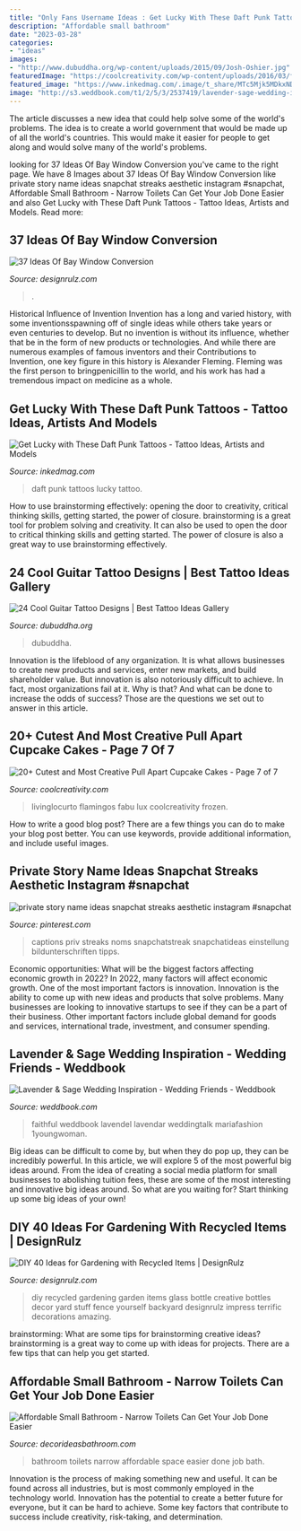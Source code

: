 ```yaml
---
title: "Only Fans Username Ideas : Get Lucky With These Daft Punk Tattoos"
description: "Affordable small bathroom"
date: "2023-03-28"
categories:
- "ideas"
images:
- "http://www.dubuddha.org/wp-content/uploads/2015/09/Josh-Oshier.jpg"
featuredImage: "https://coolcreativity.com/wp-content/uploads/2016/03/flamingo-party-cake.jpg"
featured_image: "https://www.inkedmag.com/.image/t_share/MTc5Mjk5MDkxNDc2MzkxNjE5/daft.png"
image: "http://s3.weddbook.com/t1/2/5/3/2537419/lavender-sage-wedding-inspiration-wedding-friends.jpg"
---
```



The article discusses a new idea that could help solve some of the world's problems. The idea is to create a world government that would be made up of all the world's countries. This would make it easier for people to get along and would solve many of the world's problems.

	

		
looking for 37 Ideas Of Bay Window Conversion you've came to the right page. We have 8 Images about 37 Ideas Of Bay Window Conversion like private story name ideas snapchat streaks aesthetic instagram #snapchat, Affordable Small Bathroom - Narrow Toilets Can Get Your Job Done Easier and also Get Lucky with These Daft Punk Tattoos - Tattoo Ideas, Artists and Models. Read more:
		
    
## 37 Ideas Of Bay Window Conversion

<img loading=lazy src="https://cdn.designrulz.com/wp-content/uploads/9999/12/BAY-WINDOW-DESIGNRULZ-20.jpg" onerror="this.onerror=null;this.src='https://tse3.mm.bing.net/th?id=OIP.R-u3qFoiJw--SuZ9X5hQWgHaLG&amp;pid=15.1';" alt="37 Ideas Of Bay Window Conversion">

_Source: designrulz.com_

>. 

	

Historical Influence of Invention
Invention has a long and varied history, with some inventionsspawning off of single ideas while others take years or even centuries to develop. But no invention is without its influence, whether that be in the form of new products or technologies. And while there are numerous examples of famous inventors and their Contributions to Invention, one key figure in this history is Alexander Fleming. Fleming was the first person to bringpenicillin to the world, and his work has had a tremendous impact on medicine as a whole.

    
## Get Lucky With These Daft Punk Tattoos - Tattoo Ideas, Artists And Models

<img loading=lazy src="https://www.inkedmag.com/.image/t_share/MTc5Mjk5MDkxNDc2MzkxNjE5/daft.png" onerror="this.onerror=null;this.src='https://tse2.mm.bing.net/th?id=OIP.nGqpNTbG6qCJ3wBQS9-lIwHaD4&amp;pid=15.1';" alt="Get Lucky with These Daft Punk Tattoos - Tattoo Ideas, Artists and Models">

_Source: inkedmag.com_

>daft punk tattoos lucky tattoo. 

	

How to use brainstorming effectively: opening the door to creativity, critical thinking skills, getting started, the power of closure.
brainstorming is a great tool for problem solving and creativity. It can also be used to open the door to critical thinking skills and getting started. The power of closure is also a great way to use brainstorming effectively.

    
## 24 Cool Guitar Tattoo Designs | Best Tattoo Ideas Gallery

<img loading=lazy src="http://www.dubuddha.org/wp-content/uploads/2015/09/Josh-Oshier.jpg" onerror="this.onerror=null;this.src='https://tse1.mm.bing.net/th?id=OIP.0yI-frMlC3Ts4g1R6hcQjgHaJQ&amp;pid=15.1';" alt="24 Cool Guitar Tattoo Designs | Best Tattoo Ideas Gallery">

_Source: dubuddha.org_

>dubuddha. 

	

Innovation is the lifeblood of any organization. It is what allows businesses to create new products and services, enter new markets, and build shareholder value. But innovation is also notoriously difficult to achieve. In fact, most organizations fail at it. Why is that? And what can be done to increase the odds of success? Those are the questions we set out to answer in this article.

    
## 20+ Cutest And Most Creative Pull Apart Cupcake Cakes - Page 7 Of 7

<img loading=lazy src="https://coolcreativity.com/wp-content/uploads/2016/03/flamingo-party-cake.jpg" onerror="this.onerror=null;this.src='https://tse2.mm.bing.net/th?id=OIP.8z6bL-pQRly0egtv7OEu3QAAAA&amp;pid=15.1';" alt="20+ Cutest and Most Creative Pull Apart Cupcake Cakes - Page 7 of 7">

_Source: coolcreativity.com_

>livinglocurto flamingos fabu lux coolcreativity frozen. 

	

How to write a good blog post?
There are a few things you can do to make your blog post better. You can use keywords, provide additional information, and include useful images.

    
## Private Story Name Ideas Snapchat Streaks Aesthetic Instagram #snapchat

<img loading=lazy src="https://i.pinimg.com/736x/9e/a6/e8/9ea6e886cf36a6d0365f92814f23a406.jpg" onerror="this.onerror=null;this.src='https://tse1.mm.bing.net/th?id=OIP.lLH82Eay_CW6JXvabA-FqQHaMx&amp;pid=15.1';" alt="private story name ideas snapchat streaks aesthetic instagram #snapchat">

_Source: pinterest.com_

>captions priv streaks noms snapchatstreak snapchatideas einstellung bildunterschriften tipps. 

	

Economic opportunities: What will be the biggest factors affecting economic growth in 2022?
In 2022, many factors will affect economic growth. One of the most important factors is innovation. Innovation is the ability to come up with new ideas and products that solve problems. Many businesses are looking to innovative startups to see if they can be a part of their business. Other important factors include global demand for goods and services, international trade, investment, and consumer spending.

    
## Lavender &amp; Sage Wedding Inspiration - Wedding Friends - Weddbook

<img loading=lazy src="http://s3.weddbook.com/t1/2/5/3/2537419/lavender-sage-wedding-inspiration-wedding-friends.jpg" onerror="this.onerror=null;this.src='https://tse3.mm.bing.net/th?id=OIP.PZOYmtPJRTKhw1JHb1caaAHaM-&amp;pid=15.1';" alt="Lavender &amp; Sage Wedding Inspiration - Wedding Friends - Weddbook">

_Source: weddbook.com_

>faithful weddbook lavendel lavendar weddingtalk mariafashion 1youngwoman. 

	

Big ideas can be difficult to come by, but when they do pop up, they can be incredibly powerful. In this article, we will explore 5 of the most powerful big ideas around. From the idea of creating a social media platform for small businesses to abolishing tuition fees, these are some of the most interesting and innovative big ideas around. So what are you waiting for? Start thinking up some big ideas of your own!

    
## DIY 40 Ideas For Gardening With Recycled Items | DesignRulz

<img loading=lazy src="http://cdn.designrulz.com/wp-content/uploads/2015/01/DIY-Stuff-for-the-Garden-13.jpg" onerror="this.onerror=null;this.src='https://tse4.mm.bing.net/th?id=OIP.vW1XHCv0DWKvYLpQtlp5tQHaFS&amp;pid=15.1';" alt="DIY 40 Ideas for Gardening with Recycled Items | DesignRulz">

_Source: designrulz.com_

>diy recycled gardening garden items glass bottle creative bottles decor yard stuff fence yourself backyard designrulz impress terrific decorations amazing. 

	

brainstorming: What are some tips for brainstorming creative ideas?
brainstorming is a great way to come up with ideas for projects. There are a few tips that can help you get started.

    
## Affordable Small Bathroom - Narrow Toilets Can Get Your Job Done Easier

<img loading=lazy src="http://decorideasbathroom.com/wp-content/uploads/2020/08/affordable-small-bathroom.jpg" onerror="this.onerror=null;this.src='https://tse2.mm.bing.net/th?id=OIP.sJNXpLW8UK05zx87YO9vZQHaK7&amp;pid=15.1';" alt="Affordable Small Bathroom - Narrow Toilets Can Get Your Job Done Easier">

_Source: decorideasbathroom.com_

>bathroom toilets narrow affordable space easier done job bath. 

	

Innovation is the process of making something new and useful. It can be found across all industries, but is most commonly employed in the technology world. Innovation has the potential to create a better future for everyone, but it can be hard to achieve. Some key factors that contribute to success include creativity, risk-taking, and determination.

